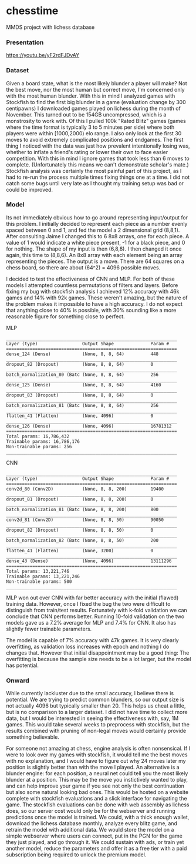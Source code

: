 # chesstime
MMDS project with lichess database

### Presentation
https://youtu.be/yF2rdFJDvAY

### Dataset

Given a board state, what is the most likely blunder a player will make? Not the best move, nor the most human but correct move, I'm concerned only with the most human blunder.
With this in mind I analyzed games with Stockfish to find the first big blunder in a game (evaluation change by 300 centipawns)
I downloaded games played on lichess during the month of November. This turned out to be 154GB uncompressed, which is a monstrosity to work with. Of this I pulled 100k "Rated Blitz" games (games where the time format is typically 3 to 5 minutes per side) where both players were within [1000,2000) elo range. I also only look at the first 30 moves to avoid extremely complicated positions and endgames.
The first thing I noticed with the data was just how prevalent intentionally losing was, whether to inflate a friend's rating or lower their own to face easier competition. With this in mind I ignore games that took less than 6 moves to complete. (Unfortunately this means we can't demonstrate scholar's mate.)
Stockfish analysis was certainly the most painful part of this project, as I had to re-run the process multiple times fixing things one at a time. I did not catch some bugs until very late as I thought my training setup was bad or could be improved.

### Model

Its not immediately obvious how to go around representing input/output for this problem. I initially decided to represent each piece as a number evenly spaced between 0 and 1, and fed the model a 2 dimensional grid (8,8,1). After consulting Jaime I changed this to 6 8x8 arrays, one for each piece. A value of 1 would indicate a white piece present, -1 for a black piece, and 0 for nothing. The shape of my input is then (6,8,8).
I then changed it once again, this time to (8,8,6). An 8x8 array with each element being an array representing the pieces.
The output is a move. There are 64 squares on a chess board, so there are about (64^2) = 4096 possible moves.

I decided to test the effectiveness of CNN and MLP. For both of these models I attempted countless permutations of filters and layers. Before fixing my bug with stockfish analysis I achieved 12% accuracy with 46k games and 14% with 92k games. These weren't amazing, but the nature of the problem makes it impossible to have a high accuracy. I do not expect that anything close to 40% is possible, with 30% sounding like a more reasonable figure for something close to perfect.

MLP
```
_________________________________________________________________
Layer (type)                 Output Shape              Param #
=================================================================
dense_124 (Dense)            (None, 8, 8, 64)          448
_________________________________________________________________
dropout_82 (Dropout)         (None, 8, 8, 64)          0
_________________________________________________________________
batch_normalization_80 (Batc (None, 8, 8, 64)          256
_________________________________________________________________
dense_125 (Dense)            (None, 8, 8, 64)          4160
_________________________________________________________________
dropout_83 (Dropout)         (None, 8, 8, 64)          0
_________________________________________________________________
batch_normalization_81 (Batc (None, 8, 8, 64)          256
_________________________________________________________________
flatten_41 (Flatten)         (None, 4096)              0
_________________________________________________________________
dense_126 (Dense)            (None, 4096)              16781312
=================================================================
Total params: 16,786,432
Trainable params: 16,786,176
Non-trainable params: 256
_________________________________________________________________
```


CNN
```
_________________________________________________________________
Layer (type)                 Output Shape              Param #
=================================================================
conv2d_80 (Conv2D)           (None, 8, 8, 200)         19400
_________________________________________________________________
dropout_81 (Dropout)         (None, 8, 8, 200)         0
_________________________________________________________________
batch_normalization_81 (Batc (None, 8, 8, 200)         800
_________________________________________________________________
conv2d_81 (Conv2D)           (None, 8, 8, 50)          90050
_________________________________________________________________
dropout_82 (Dropout)         (None, 8, 8, 50)          0
_________________________________________________________________
batch_normalization_82 (Batc (None, 8, 8, 50)          200
_________________________________________________________________
flatten_41 (Flatten)         (None, 3200)              0
_________________________________________________________________
dense_43 (Dense)             (None, 4096)              13111296
=================================================================
Total params: 13,221,746
Trainable params: 13,221,246
Non-trainable params: 500
_________________________________________________________________
```

MLP won out over CNN with far better accuracy with the initial (flawed) training data. However, once I fixed the bug the two were difficult to distinguish from train/test results. Fortunately with k-fold validation we can conclude that CNN performs better. Running 10-fold validation on the two models gave us a 7.2% average for MLP and 7.4% for CNN. It also has slightly fewer trainable parameters.

The model is capable of 7% accuracy with 47k games. It is very clearly overfitting, as validation loss increases with epoch and nothing I do changes that. However that initial disappointment may be a good thing: The overfitting is because the sample size needs to be a lot larger, but the model has potential.

### Onward

While currently lackluster due to the small accuracy, I believe there is potential. We are trying to predict common blunders, so our output size is not actually 4096 but typically smaller than 20. This helps us cheat a little, but is no comparison to a larger dataset. I did not have time to collect more data, but I would be interested in seeing the effectiveness with, say, 1M games.
This would take several weeks to preprocess with stockfish, but the results combined with pruning of non-legal moves would certainly provide something believable.

For someone not amazing at chess, engine analysis is often nonsensical. If I were to look over my games with stockfish, it would tell me the best moves with no explanation, and I would have to figure out why 24 moves later my position is slightly better than with the move I played.
An alternative is a blunder engine: for each position, a neural net could tell you the most likely blunder at a position. This may be the move you instictively wanted to play, and can help improve your game if you see not only the best continuation but also some natural looking bad ones.
This would be hosted on a website complete with stockfish evaluations and a slick interface for navigating the game. The stockfish evaluations can be done with web assembly as lichess does, so our server cost would only be for the webserver and running predictions once the model is trained.
We could, with a thick enough wallet, download the lichess database monthly, analyze every blitz game, and retrain the model with additional data. We would store the model on a simple webserver where users can connect, put in the PGN for the game they just played, and go through it. We could sustain with ads, or train yet another model, reduce the parameters and offer it as a free tier with a paid subscription being required to unlock the premium model.
